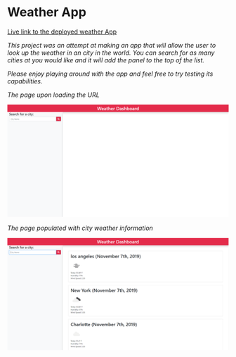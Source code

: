 # Weather App


[Live link to the deployed weather App](https://gabrieltmangum.github.io/weatherApp/)

*This project was an attempt at making an app that will allow the user to look up the weather in an city in the world.  You can search for as many cities at you would like and it will add the panel to the top of the list.*

*Please enjoy playing around with the app and feel free to try testing its capabilities.*

*The page upon loading the URL*

![Blank Page](./assets/images/blankPage.PNG)

*The page populated with city weather information*

![Filled Page](./assets/images/notBlank.PNG)